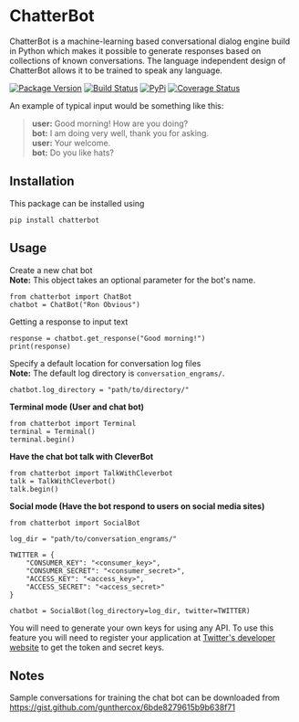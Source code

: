 # ChatterBot

ChatterBot is a machine-learning based conversational dialog engine build in
Python which makes it possible to generate responses based on collections of
known conversations. The language independent design of ChatterBot allows it to
be trained to speak any language.

[![Package Version](https://badge.fury.io/py/ChatterBot.png)](http://badge.fury.io/py/ChatterBot)
[![Build Status](https://travis-ci.org/gunthercox/ChatterBot.svg?branch=master)](https://travis-ci.org/gunthercox/ChatterBot)
[![PyPi](https://pypip.in/download/ChatterBot/badge.svg)](https://pypi.python.org/pypi/ChatterBot)
[![Coverage Status](https://img.shields.io/coveralls/gunthercox/ChatterBot.svg)](https://coveralls.io/r/gunthercox/ChatterBot)

An example of typical input would be something like this:

> **user:** Good morning! How are you doing?  
> **bot:**  I am doing very well, thank you for asking.  
> **user:** Your welcome.  
> **bot:** Do you like hats?  

## Installation

This package can be installed using

```
pip install chatterbot
```

## Usage

Create a new chat bot  
**Note:** This object takes an optional parameter for the bot's name.

```
from chatterbot import ChatBot
chatbot = ChatBot("Ron Obvious")
```

Getting a response to input text

```
response = chatbot.get_response("Good morning!")
print(response)
```

Specify a default location for conversation log files  
**Note:** The default log directory is `conversation_engrams/`.

```
chatbot.log_directory = "path/to/directory/"
```

**Terminal mode (User and chat bot)**

```
from chatterbot import Terminal
terminal = Terminal()
terminal.begin()
```

**Have the chat bot talk with CleverBot**

```
from chatterbot import TalkWithCleverbot
talk = TalkWithCleverbot()
talk.begin()
```

**Social mode (Have the bot respond to users on social media sites)**

```
from chatterbot import SocialBot

log_dir = "path/to/conversation_engrams/"

TWITTER = {
    "CONSUMER_KEY": "<consumer_key>",
    "CONSUMER_SECRET": "<consumer_secret>",
    "ACCESS_KEY": "<access_key>",
    "ACCESS_SECRET": "<access_secret>"
}

chatbot = SocialBot(log_directory=log_dir, twitter=TWITTER)
```

You will need to generate your own keys for using any API. To use this feature
you will need to register your application at
[Twitter's developer website](https://dev.twitter.com/apps) to get the token and
secret keys.

## Notes

Sample conversations for training the chat bot can be downloaded
from https://gist.github.com/gunthercox/6bde8279615b9b638f71
